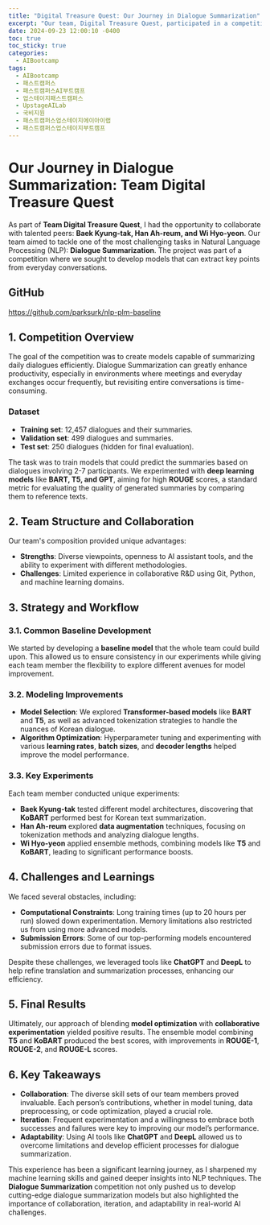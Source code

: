 ```yaml
---
title: "Digital Treasure Quest: Our Journey in Dialogue Summarization"
excerpt: "Our team, Digital Treasure Quest, participated in a competition focused on summarizing daily conversations, experimenting with various deep learning models like KoBART and T5. Each member contributed by improving models through hyperparameter tuning, data augmentation, and using translation to enhance summarization performance. The model's effectiveness was evaluated using ROUGE metrics, and the ensemble model combining KoBART and T5 achieved the best results. Despite facing several challenges, we overcame them through collaboration and the use of AI tools, leading to the successful submission of our final model. This experience deepened our understanding of NLP and machine learning applications and highlighted the importance of teamwork in research and development."
date: 2024-09-23 12:00:10 -0400
toc: true
toc_sticky: true
categories:
  - AIBootcamp
tags:
  - AIBootcamp 
  - 패스트캠퍼스 
  - 패스트캠퍼스AI부트캠프 
  - 업스테이지패스트캠퍼스 
  - UpstageAILab 
  - 국비지원 
  - 패스트캠퍼스업스테이지에이아이랩 
  - 패스트캠퍼스업스테이지부트캠프
---
```



# **Our Journey in Dialogue Summarization: Team Digital Treasure Quest**

As part of **Team Digital Treasure Quest**, I had the opportunity to collaborate with talented peers: **Baek Kyung-tak, Han Ah-reum, and Wi Hyo-yeon**. Our team aimed to tackle one of the most challenging tasks in Natural Language Processing (NLP): **Dialogue Summarization**. The project was part of a competition where we sought to develop models that can extract key points from everyday conversations.

## GitHub
https://github.com/parksurk/nlp-plm-baseline

## **1. Competition Overview**
The goal of the competition was to create models capable of summarizing daily dialogues efficiently. Dialogue Summarization can greatly enhance productivity, especially in environments where meetings and everyday exchanges occur frequently, but revisiting entire conversations is time-consuming.

### **Dataset**
- **Training set**: 12,457 dialogues and their summaries.
- **Validation set**: 499 dialogues and summaries.
- **Test set**: 250 dialogues (hidden for final evaluation).

The task was to train models that could predict the summaries based on dialogues involving 2-7 participants. We experimented with **deep learning models** like **BART, T5, and GPT**, aiming for high **ROUGE** scores, a standard metric for evaluating the quality of generated summaries by comparing them to reference texts.

## **2. Team Structure and Collaboration**
Our team's composition provided unique advantages:
- **Strengths**: Diverse viewpoints, openness to AI assistant tools, and the ability to experiment with different methodologies.
- **Challenges**: Limited experience in collaborative R&D using Git, Python, and machine learning domains.

## **3. Strategy and Workflow**
### **3.1. Common Baseline Development**
We started by developing a **baseline model** that the whole team could build upon. This allowed us to ensure consistency in our experiments while giving each team member the flexibility to explore different avenues for model improvement.

### **3.2. Modeling Improvements**
- **Model Selection**: We explored **Transformer-based models** like **BART** and **T5**, as well as advanced tokenization strategies to handle the nuances of Korean dialogue.
- **Algorithm Optimization**: Hyperparameter tuning and experimenting with various **learning rates**, **batch sizes**, and **decoder lengths** helped improve the model performance.

### **3.3. Key Experiments**
Each team member conducted unique experiments:
- **Baek Kyung-tak** tested different model architectures, discovering that **KoBART** performed best for Korean text summarization.
- **Han Ah-reum** explored **data augmentation** techniques, focusing on tokenization methods and analyzing dialogue lengths.
- **Wi Hyo-yeon** applied ensemble methods, combining models like **T5** and **KoBART**, leading to significant performance boosts.
  
## **4. Challenges and Learnings**
We faced several obstacles, including:
- **Computational Constraints**: Long training times (up to 20 hours per run) slowed down experimentation. Memory limitations also restricted us from using more advanced models.
- **Submission Errors**: Some of our top-performing models encountered submission errors due to format issues.

Despite these challenges, we leveraged tools like **ChatGPT** and **DeepL** to help refine translation and summarization processes, enhancing our efficiency.

## **5. Final Results**
Ultimately, our approach of blending **model optimization** with **collaborative experimentation** yielded positive results. The ensemble model combining **T5** and **KoBART** produced the best scores, with improvements in **ROUGE-1**, **ROUGE-2**, and **ROUGE-L** scores.

## **6. Key Takeaways**
- **Collaboration**: The diverse skill sets of our team members proved invaluable. Each person’s contributions, whether in model tuning, data preprocessing, or code optimization, played a crucial role.
- **Iteration**: Frequent experimentation and a willingness to embrace both successes and failures were key to improving our model’s performance.
- **Adaptability**: Using AI tools like **ChatGPT** and **DeepL** allowed us to overcome limitations and develop efficient processes for dialogue summarization.


This experience has been a significant learning journey, as I sharpened my machine learning skills and gained deeper insights into NLP techniques. The **Dialogue Summarization** competition not only pushed us to develop cutting-edge dialogue summarization models but also highlighted the importance of collaboration, iteration, and adaptability in real-world AI challenges.
